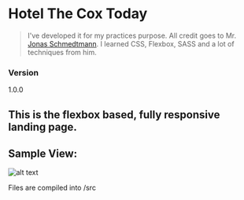 # Hotel The Cox Today

> I've developed it for my practices purpose. All credit goes to Mr. [Jonas Schmedtmann](http://codingheroes.io/resources/). I learned CSS, Flexbox, SASS and a lot of techniques from him.

### Version

1.0.0

## This is the flexbox based, fully responsive landing page.

## Sample View:

![alt text](src/img/home_page.png)

Files are compiled into /src

